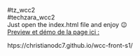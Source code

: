 #tz_wcc2 <br>
#techzara_wcc2 <br>
Just open the index.html file and enjoy 😉 <br>
[Preview et démo de la page ici :](htps://christianodc7.github.io/wcc-front-s1/)
 
htps://christianodc7.github.io/wcc-front-s1/
